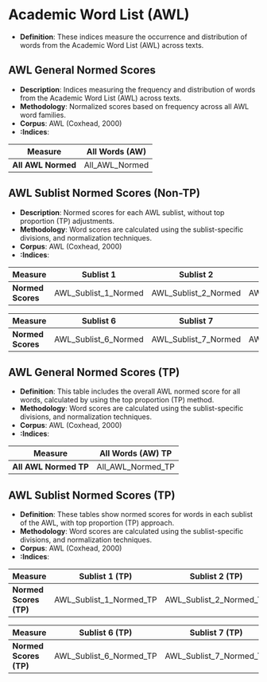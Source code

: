 # Academic Word List (AWL)

- **Definition**: These indices measure the occurrence and distribution of words from the Academic Word List (AWL) across texts.


## AWL General Normed Scores
- **Description**: Indices measuring the frequency and distribution of words from the Academic Word List (AWL) across texts.
- **Methodology**: Normalized scores based on frequency across all AWL word families.
- **Corpus**: AWL (Coxhead, 2000)
- **:Indices**:



| Measure              | All Words (AW)   |
|----------------------|------------------|
| **All AWL Normed**   | All_AWL_Normed  |

## AWL Sublist Normed Scores (Non-TP)
- **Description**: Normed scores for each AWL sublist, without top proportion (TP) adjustments.
- **Methodology**: Word scores are calculated using the sublist-specific divisions, and normalization techniques.
- **Corpus**: AWL (Coxhead, 2000)
- **:Indices**:




| Measure                     | Sublist 1            | Sublist 2            | Sublist 3            | Sublist 4            | Sublist 5            |
|-----------------------------|----------------------|----------------------|----------------------|----------------------|----------------------|
| **Normed Scores**           | AWL_Sublist_1_Normed | AWL_Sublist_2_Normed | AWL_Sublist_3_Normed | AWL_Sublist_4_Normed | AWL_Sublist_5_Normed |

| Measure                     | Sublist 6            | Sublist 7            | Sublist 8            | Sublist 9            | Sublist 10           |
|-----------------------------|----------------------|----------------------|----------------------|----------------------|----------------------|
| **Normed Scores**           | AWL_Sublist_6_Normed | AWL_Sublist_7_Normed | AWL_Sublist_8_Normed | AWL_Sublist_9_Normed | AWL_Sublist_10_Normed |

## AWL General Normed Scores (TP)
- **Definition**: This table includes the overall AWL normed score for all words, calculated by using the top proportion (TP) method.
- **Methodology**: Word scores are calculated using the sublist-specific divisions, and normalization techniques.
- **Corpus**: AWL (Coxhead, 2000)
- **:Indices**:


| Measure              | All Words (AW) TP   |
|----------------------|---------------------|
| **All AWL Normed TP**| All_AWL_Normed_TP  |

## AWL Sublist Normed Scores (TP)
- **Definition**: These tables show normed scores for words in each sublist of the AWL, with top proportion (TP) approach.
- **Methodology**: Word scores are calculated using the sublist-specific divisions, and normalization techniques.
- **Corpus**: AWL (Coxhead, 2000)
- **:Indices**:

| Measure                     | Sublist 1 (TP)       | Sublist 2 (TP)       | Sublist 3 (TP)       | Sublist 4 (TP)       | Sublist 5 (TP)       |
|-----------------------------|----------------------|----------------------|----------------------|----------------------|----------------------|
| **Normed Scores (TP)**      | AWL_Sublist_1_Normed_TP | AWL_Sublist_2_Normed_TP | AWL_Sublist_3_Normed_TP | AWL_Sublist_4_Normed_TP | AWL_Sublist_5_Normed_TP |

| Measure                     | Sublist 6 (TP)       | Sublist 7 (TP)       | Sublist 8 (TP)       | Sublist 9 (TP)       | Sublist 10 (TP)      |
|-----------------------------|----------------------|----------------------|----------------------|----------------------|----------------------|
| **Normed Scores (TP)**      | AWL_Sublist_6_Normed_TP | AWL_Sublist_7_Normed_TP | AWL_Sublist_8_Normed_TP | AWL_Sublist_9_Normed_TP | AWL_Sublist_10_Normed_TP |

